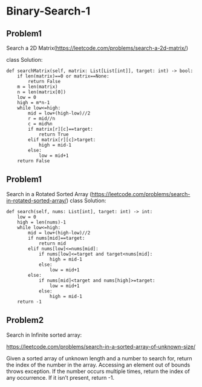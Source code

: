# Binary-Search-1


## Problem1 
Search a 2D Matrix(https://leetcode.com/problems/search-a-2d-matrix/)

class Solution:

    def searchMatrix(self, matrix: List[List[int]], target: int) -> bool:
        if len(matrix)==0 or matrix==None:
            return False
        m = len(matrix)
        n = len(matrix[0])
        low = 0
        high = m*n-1
        while low<=high:
            mid = low+(high-low)//2
            r = mid//n
            c = mid%n
            if matrix[r][c]==target:
                return True
            elif matrix[r][c]>target:
                high = mid-1
            else:
                low = mid+1
        return False

## Problem1 
Search in a Rotated Sorted Array (https://leetcode.com/problems/search-in-rotated-sorted-array/)
class Solution:
    
    def search(self, nums: List[int], target: int) -> int:
        low = 0
        high = len(nums)-1
        while low<=high:
            mid = low+(high-low)//2
            if nums[mid]==target:
                return mid
            elif nums[low]<=nums[mid]:
                if nums[low]<=target and target<nums[mid]:
                    high = mid-1
                else:
                    low = mid+1
            else:
                if nums[mid]<target and nums[high]>=target:
                    low = mid+1
                else:
                    high = mid-1
        return -1



## Problem2
Search in Infinite sorted array: 

https://leetcode.com/problems/search-in-a-sorted-array-of-unknown-size/

Given a sorted array of unknown length and a number to search for, return the index of the number in the array. Accessing an element out of bounds throws exception. If the number occurs multiple times, return the index of any occurrence. If it isn’t present, return -1.

